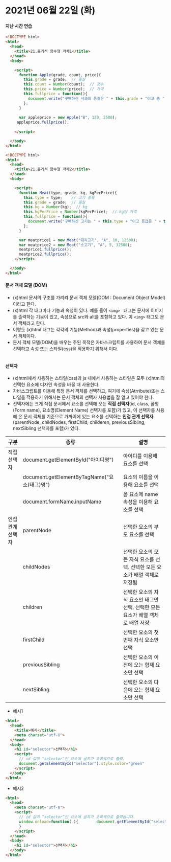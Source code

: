 # 2021년 06월 22일 (화)



#### 지난 시간 연습

```html
<!DOCTYPE html>
<html>
  <head>
    <title>21.홍기석 함수형 객체1</title>
  </head>
  <body>

    <script>
      function Apple(grade, count, price){
        this.grade = grade;  // 품질
        this.count = Number(count);  // 갯수
        this.price = Number(price);  // 가격
        this.fullprice = function(){
          document.write("구매하신 사과의 품질은 " + this.grade + "이고 총 " + this.count + "개를 구매하셨습니다. <br>" + this.grade + "등급 사과는 개당 " + this.price + "원 이므로 총 가격은 " + (this.count * this.price) + "원 입니다.<br><br>");
        };
      }
      
      var appleprice = new Apple("B", 120, 2500);
     appleprice.fullprice();
      
    </script>

  </body>
</html>
```

```html
<!DOCTYPE html>
<html>
  <head>
    <title>21.홍기석 함수형 객체2</title>
  </head>
  <body>

    <script>
      function Meat(type, grade, kg, kgPerPrice){
        this.type = type;    // 고기 종류
        this.grade = grade;  // 품질
        this.kg = Number(kg);  // kg
        this.kgPerPrice = Number(kgPerPrice);  // kg당 가격
        this.fullprice = function(){
          document.write("구매하신 고기는 " + this.type + "이고 등급은 " + this.grade + " 입니다.<br> 총 " + this.kg + "kg을 구매하셨습니다. <br>" + this.grade + " 등급 " + this.type + "는 kg당 " + this.kgPerPrice + "원 이므로 총 가격은 " + (this.kg * this.kgPerPrice) + "원 입니다.<br><br>");
        };
      }

      var meatprice1 = new Meat("돼지고기", "A", 10, 12500);
      var meatprice2 = new Meat("소고기", "A", 5, 32500);
      meatprice1.fullprice();
      meatprice2.fullprice();
    </script>

  </body>
</html>
```





#### 문서 객체 모델 (DOM)

* (x)html 문서의 구조를 가리켜 문서 객체 모델(DOM : Document Object Model)이라고 한다.
* (x)html 각 태그마다 기능과 속성이 있다. 예를 들어 `<img> ` 태그는 문서에 이미지를 출력하는 기능이 있고, 속성으로 src와 alt를 포함하고 있다. 이 `<img>` 태그도 문서 객체라고 한다.
* 이렇듯 (x)html 태그는 각각의 기능(Method)과 속성(properties)을 갖고 있는 문서 객체이다.
* 문서 객체 모델(DOM)을 배우는 주된 목적은 자바스크립트를 사용하여 문서 객체를 선택하고 속성 또는 스타일(css)을 적용하기 위해서 이다.



```
```



#### 선택자

* (x)html에서 사용하는 스타일(css)과 js 내에서 사용하는 스타일은 모두 (x)html의 선택한 요소에 디자인 속성을 바꿀 때 사용한다. 
* 자바스크립트를 이용해 특정 문서 객체를 선택하고, 여기에 속성(Atrribute)또는 스타일을 적용하기 위해서는 문서 객체의 선택자 사용법을 잘 알고 있어야 한다.
* 선택자에는 크게 직접 문서에서 요소를 선택해 오는 **직접 선택자**(id, class, 폼명(Form name), 요소명(Element Name) 선택자를 포함)가 있고, 이 선택자를 사용해 온 문서 객체를 기준으로 가까이에 있는 요소를 선택하는 **인접 관계 선택자**(parentNode, childNodes, firstChild, childeren, previousSibling, nextSibling 선택자를 포함)가 있다.

| 구분             | 종류                                         | 설명                                                         |
| ---------------- | -------------------------------------------- | ------------------------------------------------------------ |
| 직접선택자       | document.getElementById("아이디명")          | 아이디를 이용해 요소를 선택                                  |
|                  | document.getElementByTagName("요소(태그)명") | 요소의 이름을 이용해 요소를 선택                             |
|                  | document.formName.inputName                  | 폼 요소에 name 속성을 이용해 요소를 선택                     |
| 인접 관계 선택자 | parentNode                                   | 선택한 요소의 부모 요소를 선택                               |
|                  | childNodes                                   | 선택한 요소의 모든 자식 요소를 선택. 선택한 모든 요소가 배열 객체로 저장됨 |
|                  | children                                     | 선택한 요소의 자식 요소인 태그만 선택. 선택한 모든 요소가 배열 객체로 배열 저장 |
|                  | firstChild                                   | 선택한 요소의 첫 번째 자식 요소만 선택                       |
|                  | previousSibling                              | 선택한 요소의 이전에 오는 형제 요소만 선택                   |
|                  | nextSibling                                  | 선택한 요소의 다음에 오는 형제 요소만 선택                   |

* 예시1

```html
<html>
  <head>
    <title>예시</title>
    <meta charset="utf-8">
  </head>
  <body>
    <h1 id="selector">선택자</h1>
    <script>
      // id 값이 "selector"인 요소에 글자가 초록색으로 출력.
      document.getElementById("selector").style.color="green"
    </script>
  </body>
</html>
```

* 예시2

```html
<html>
  <head>
    <meta charset="utf-8">
    <script>
      // id 값이 “selector”인 요소에 글자가 초록색으로 출력됩니다.
      window.onload=function( ){        document.getElementById("selector").style.color="green"
      }
    </script>
  </head>
  <body>
    <h1 id="selector">선택자</h1>
  </body>
</html>
```


